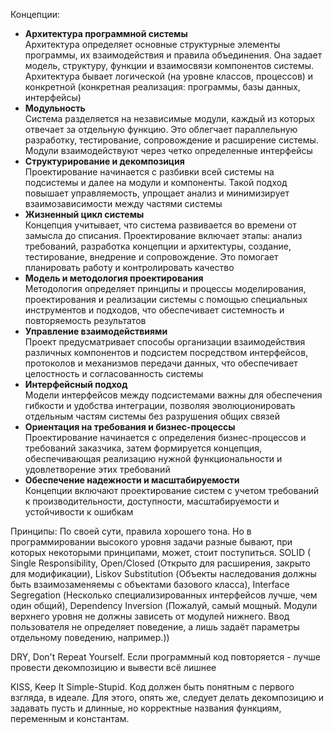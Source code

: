 Концепции:
- **Архитектура программной системы**  
	Архитектура определяет основные структурные элементы программы, их взаимодействия и правила объединения. Она задает модель, структуру, функции и взаимосвязи компонентов системы. Архитектура бывает логической (на уровне классов, процессов) и конкретной (конкретная реализация: программы, базы данных, интерфейсы)
- **Модульность**  
    Система разделяется на независимые модули, каждый из которых отвечает за отдельную функцию. Это облегчает параллельную разработку, тестирование, сопровождение и расширение системы. Модули взаимодействуют через четко определенные интерфейсы
- **Структурирование и декомпозиция**  
    Проектирование начинается с разбивки всей системы на подсистемы и далее на модули и компоненты. Такой подход повышает управляемость, упрощает анализ и минимизирует взаимозависимости между частями системы
- **Жизненный цикл системы**  
    Концепция учитывает, что система развивается во времени от замысла до списания. Проектирование включает этапы: анализ требований, разработка концепции и архитектуры, создание, тестирование, внедрение и сопровождение. Это помогает планировать работу и контролировать качество
- **Модель и методология проектирования**  
    Методология определяет принципы и процессы моделирования, проектирования и реализации системы с помощью специальных инструментов и подходов, что обеспечивает системность и повторяемость результатов
- **Управление взаимодействиями**  
    Проект предусматривает способы организации взаимодействия различных компонентов и подсистем посредством интерфейсов, протоколов и механизмов передачи данных, что обеспечивает целостность и согласованность системы
- **Интерфейсный подход**  
    Модели интерфейсов между подсистемами важны для обеспечения гибкости и удобства интеграции, позволяя эволюционировать отдельным частям системы без разрушения общих связей
- **Ориентация на требования и бизнес-процессы**  
    Проектирование начинается с определения бизнес-процессов и требований заказчика, затем формируется концепция, обеспечивающая реализацию нужной функциональности и удовлетворение этих требований
- **Обеспечение надежности и масштабируемости**  
    Концепции включают проектирование систем с учетом требований к производительности, доступности, масштабируемости и устойчивости к ошибкам

Принципы:
По своей сути, правила хорошего тона. Но в программировании высокого уровня задачи разные бывают, при которых некоторыми принципами, может, стоит поступиться.
SOLID (
Single Responsibility,
Open/Closed (Открыто для расширения, закрыто для модификации), 
Liskov Substitution (Объекты наследования должны быть взаимозаменяемы с объектами базового класса),
Interface Segregation (Несколько специализированных интерфейсов лучше, чем один общий),
Dependency Inversion (Пожалуй, самый мощный. Модули верхнего уровня не должны зависеть от модулей нижнего. Ввод пользователя не определяет поведение, а лишь задаёт параметры отдельному поведению, например.))

DRY, Don't Repeat Yourself. Если программный код повторяется - лучше провести декомпозицию и вывести всё лишнее 

KISS, Keep It Simple-Stupid. Код должен быть понятным с первого взгляда, в идеале. Для этого, опять же, следует делать декомпозицию и задавать пусть и длинные, но корректные названия функциям, переменным и константам.
